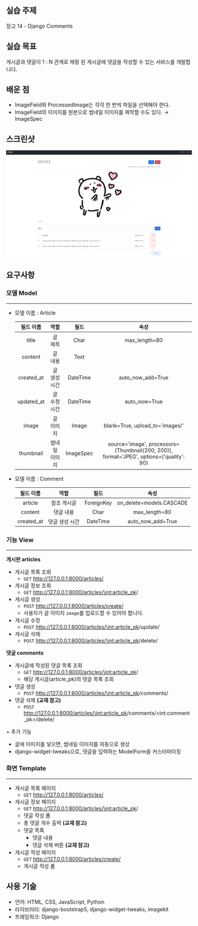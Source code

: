 ## 실습 주제

장고 14 - Django Comments



## 실습 목표

게시글과 댓글이 1 : N 관계로 매핑 된 게시글에 댓글을 작성할 수 있는 서비스를 개발합니다.



## 배운 점

- ImageField와 ProcessedImage는 각각 한 번씩 파일을 선택해야 한다.
- ImageField의 이미지를 원본으로 썸네일 이미지를 제작할 수도 있다. → ImageSpec



## 스크린샷

![image-20221018181926873](Assets/README.assets/image-20221018181926873.png)



## 요구사항

### 모델 Model

---

- 모델 이름 : Article

  | 필드 이름  |     역할      |   필드    |                             속성                             |
  | :--------: | :-----------: | :-------: | :----------------------------------------------------------: |
  |   title    |    글 제목    |   Char    |                        max_length=80                         |
  |  content   |    글 내용    |   Text    |                                                              |
  | created_at | 글 생성 시간  | DateTime  |                      auto_now_add=True                       |
  | updated_at | 글 수정 시간  | DateTime  |                        auto_now=True                         |
  |   image    |   글 이미지   |   Image   |               blank=True, upload_to='images/'                |
  | thumbnail  | 썸네일 이미지 | ImageSpec | source='image', processors=[Thumbnail(200, 200)], format='JPEG', options={'quality': 90} |

- 모델 이름 : Comment

  | 필드 이름  |      역할      |    필드    |           속성           |
  | :--------: | :------------: | :--------: | :----------------------: |
  |  article   |  참조 게시글   | ForeignKey | on_delete=models.CASCADE |
  |  content   |   댓글 내용    |    Char    |      max_length=80       |
  | created_at | 댓글 생성 시간 |  DateTime  |    auto_now_add=True     |




### 기능 View

---

**게시판 articles**

- 게시글 목록 조회
  - `GET` http://127.0.0.1:8000/articles/
- 게시글 정보 조회
  - `GET` http://127.0.0.1:8000/articles/\<int:article_pk>/
- 게시글 생성
  - `POST` http://127.0.0.1:8000/articles/create/
  - 사용자가 글 이미지 `image`를 업로드할 수 있어야 합니다.
- 게시글 수정
  - `POST` http://127.0.0.1:8000/articles/\<int:article_pk>/update/
- 게시글 삭제
  - `POST` http://127.0.0.1:8000/articles/\<int:article_pk>/delete/



**댓글 comments**

- 게시글에 작성된 댓글 목록 조회
  - `GET` http://127.0.0.1:8000/articles/\<int:article_pk>/
  - 해당 게시글(article_pk)의 댓글 목록 조회
- 댓글 생성
  - `POST` http://127.0.0.1:8000/articles/\<int:article_pk>/comments/
- 댓글 삭제 **(교재 참고)**
  - `POST` http://127.0.0.1:8000/articles/\<int:article_pk>/comments/\<int:comment_pk>/delete/



\+ 추가 기능

- 글에 이미지를 넣으면, 썸네일 이미지를 자동으로 생성
- django-widget-tweaks으로, 댓글을 입력하는 ModelForm을 커스터마이징



### 화면 Template

---

- 게시글 목록 페이지
  - `GET` http://127.0.0.1:8000/articles/
- 게시글 정보 페이지
  - `GET` http://127.0.0.1:8000/articles/\<int:article_pk>/
  - 댓글 작성 폼
  - 총 댓글 개수 출력 **(교재 참고)**
  - 댓글 목록
    - 댓글 내용
    - 댓글 삭제 버튼 **(교재 참고)**
- 게시글 작성 페이지
  - `GET` http://127.0.0.1:8000/articles/create/
  - 게시글 작성 폼



## 사용 기술

- 언어: HTML, CSS, JavaScript, Python
- 라이브러리: django-bootstrap5, django-widget-tweaks, imagekit
- 프레임워크: Django
